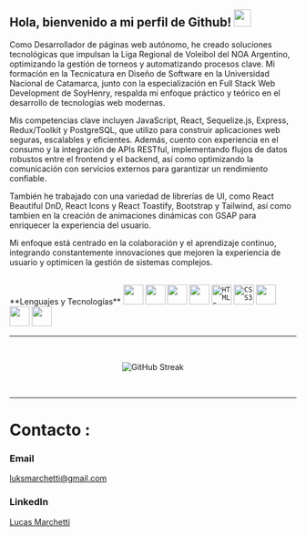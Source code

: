 
<h2>Hola, bienvenido a mi perfil de Github! <img src="https://github.com/abdoachhoubi/abdoachhoubi/blob/main/gifs/Hi.gif" width="30"></h2>

Como Desarrollador de páginas web autónomo, he creado soluciones tecnológicas que impulsan la Liga Regional de Voleibol del NOA Argentino, optimizando la gestión de torneos y automatizando procesos clave. Mi formación en la Tecnicatura en Diseño de Software en la Universidad Nacional de Catamarca, junto con la especialización en Full Stack Web Development de SoyHenry, respalda mi enfoque práctico y teórico en el desarrollo de tecnologías web modernas.

Mis competencias clave incluyen JavaScript, React, Sequelize.js, Express, Redux/Toolkit y PostgreSQL, que utilizo para construir aplicaciones web seguras, escalables y eficientes. Además, cuento con experiencia en el consumo y la integración de APIs RESTful, implementando flujos de datos robustos entre el frontend y el backend, así como optimizando la comunicación con servicios externos para garantizar un rendimiento confiable.

También he trabajado con una variedad de librerías de UI, como React Beautiful DnD, React Icons y React Toastify, Bootstrap y Tailwind, así como tambien en la creación de animaciones dinámicas con GSAP para enriquecer la experiencia del usuario.

Mi enfoque está centrado en la colaboración y el aprendizaje continuo, integrando constantemente innovaciones que mejoren la experiencia de usuario y optimicen la gestión de sistemas complejos.

<br>
**Lenguajes y Tecnologías**
  <code><img height="35rem" src="https://img.shields.io/badge/javascript-%23323330.svg?style=for-the-badge&logo=javascript&logoColor=%23F7DF1E"></code>
  <code><img height="35rem" src="https://img.shields.io/badge/node.js-6DA55F?style=for-the-badge&logo=node.js&logoColor=white"></code>
  <code><img height="35rem" src="https://img.shields.io/badge/react-%2320232a.svg?style=for-the-badge&logo=react&logoColor=%2361DAFB"></code>
  <code><img height="35rem" src="https://img.shields.io/badge/git-%23F05033.svg?style=for-the-badge&logo=git&logoColor=white"></code>
  <code><img alt="HTML5" height="35rem" src="https://img.shields.io/badge/html5-%23E34F26.svg?style=for-the-badge&logo=html5&logoColor=white" /></code>
  <code><img alt="CSS3" height="35rem" src="https://img.shields.io/badge/css3-%231572B6.svg?style=for-the-badge&logo=css3&logoColor=white" /></code>
  <code><img height="35rem" src="https://img.shields.io/badge/redux-%23593d88.svg?style=for-the-badge&logo=redux&logoColor=white" /></code>
  <code><img height="35rem" src="https://img.shields.io/badge/postgres-%23316192.svg?style=for-the-badge&logo=postgresql&logoColor=white"></code>
  <code><img height="35rem" src="https://img.shields.io/badge/bootstrap-%238511FA.svg?style=for-the-badge&logo=bootstrap&logoColor=white" /></code>
<br />

***

<br>
  <p align="center">
    <img src="https://github-readme-streak-stats.herokuapp.com/?user=ujjwalsharma01&background=000000&stroke=130F40&ring=2234AE&fire=D3D3D3&currStreakNum=D3D3D3&sideNums=D3D3D3&currStreakLabel=D3D3D3&sideLabels=D3D3D3&dates=D3D3D3" alt="GitHub Streak"/>
  </p>
<br>

***

# Contacto :
### Email 
luksmarchetti@gmail.com

### LinkedIn

[Lucas Marchetti](https://www.linkedin.com/in/marchetti-lucas/)


